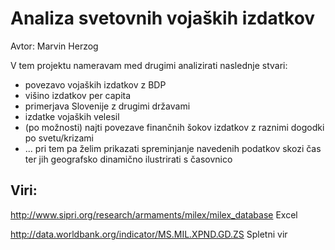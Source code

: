 # Analiza svetovnih vojaških izdatkov
Avtor: Marvin Herzog

V tem projektu nameravam med drugimi analizirati naslednje stvari:
* povezavo vojaških izdatkov z BDP
* višino izdatkov per capita
* primerjava Slovenije z drugimi državami
* izdatke vojaških velesil
* (po možnosti) najti povezave finančnih šokov izdatkov z raznimi dogodki po svetu/krizami
* ...
pri tem pa želim prikazati spreminjanje navedenih podatkov skozi čas ter jih geografsko dinamično ilustrirati s časovnico



## Viri:
http://www.sipri.org/research/armaments/milex/milex_database
  Excel
  
http://data.worldbank.org/indicator/MS.MIL.XPND.GD.ZS
  Spletni vir

